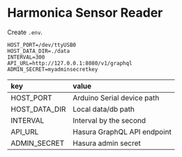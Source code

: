 # Harmonica Sensor Reader

Create `.env`.

```env
HOST_PORT=/dev/ttyUSB0
HOST_DATA_DIR=./data
INTERVAL=300
API_URL=http://127.0.0.1:8080/v1/graphql
ADMIN_SECRET=myadminsecretkey
```

|key|value|
|:--|:--|
|HOST_PORT|Arduino Serial device path|
|HOST_DATA_DIR|Local data/db path|
|INTERVAL|Interval by the second|
|API_URL|Hasura GraphQL API endpoint|
|ADMIN_SECRET|Hasura admin secret|
